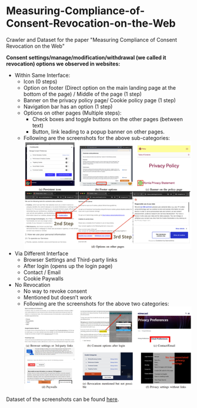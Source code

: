 # Measuring-Compliance-of-Consent-Revocation-on-the-Web
Crawler and Dataset for the paper "Measuring Compliance of Consent Revocation on the Web"

**Consent settings/manage/modification/withdrawal (we called it revocation) options we observed in websites:**
* Within Same Interface:
   - Icon (0 steps)
   - Option on footer (Direct option on the main landing page at the bottom of the page) / Middle of the page (1 step) 
   - Banner on the privacy policy page/ Cookie policy page (1 step)
   - Navigation bar has an option (1 step)
   - Options on other pages (Multiple steps):
      - Check boxes and toggle buttons on the other pages (between text) 
      - Button, link leading to a popup banner on other pages.
   - Following are the screenshots for the above sub-categories:
      ![same_interface](https://github.com/Gayatri-Priyadarsini/Measuring-Compliance-of-Consent-Revocation-on-the-Web/blob/main/images/1.png)
* Via Different Interface
   - Browser Settings and Third-party links
   - After login (opens up the login page)
   - Contact / Email
   - Cookie Paywalls
* No Revocation
   - No way to revoke consent
   - Mentioned but doesn’t work
   - Following are the screenshots for the above two categories:
     ![diff_interface_or_no_revocation](https://github.com/Gayatri-Priyadarsini/Measuring-Compliance-of-Consent-Revocation-on-the-Web/blob/main/images/2.png)



Dataset of the screenshots can be found [here](https://iitgnacin-my.sharepoint.com/my?id=%2Fpersonal%2F21310015%5Fiitgn%5Fac%5Fin%2FDocuments%2FPETS%5Fsubmission%5Fdataset&ga=1). 
